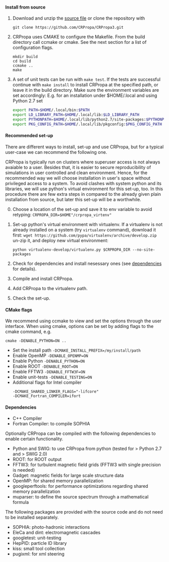 #### Install from source

1. Download and unzip the [source file](https://github.com/CRPropa/CRPropa3/archive/master.zip) or clone the repository with
    ```
    git clone https://github.com/CRPropa/CRPropa3.git
    ```

2. CRPropa uses CMAKE to configure the Makefile. From the build directory call ccmake or cmake. See the next section for a list of configuration flags.
    ```
    mkdir build
    cd build
    ccmake ..
    make
    ```

3. A set of unit tests can be run with ```make test```. If the tests are successful continue with ```make install``` to install CRPropa at the specified path, or leave it in the build directory.
Make sure the environment variables are set accordingly: E.g. for an installation under $HOME/.local and using Python 2.7 set
    ```sh
    export PATH=$HOME/.local/bin:$PATH
    export LD_LIBRARY_PATH=$HOME/.local/lib:$LD_LIBRARY_PATH
    export PYTHONPATH=$HOME/.local/lib/python2.7/site-packages:$PYTHONPATH
    export PKG_CONFIG_PATH=$HOME/.local/lib/pkgconfig:$PKG_CONFIG_PATH
    ```
#### Recommended set-up

There are different ways to install, set-up and use CRPropa, but for a typical user-case we can recommend the following one.

CRPropa is typically run on clusters where superuser access is not always avaiable to a user. Besides that, it is easier to secure reproducibility of simulations in user controlled and clean environment.
Hence, for the recommended way we will choose installation in user's space without privileged access to a system. To avoid clashes with system python and its libraries, we will use python's virtual environment for this set-up, too.
In this procedure there are few extra steps in compared to the already given plain installation from source, but later this set-up will be a worthwhile.

0. Choose a location of the set-up and save it to env variable to avoid retyping:
   ```CRPROPA_DIR=$HOME"/crpropa_virtenv"```

1. Set-up python's virtual environment with virtualenv.
If a virtualenv is not already installed on a system (try ```virtualenv``` command), download it first:
    ```wget https://github.com/pypa/virtualenv/archive/develop.zip```
un-zip it, and deploy new virtual environment:
    ```unzip develop.zip
    python virtualenv-develop/virtualenv.py $CRPROPA_DIR --no-site-packages
    ```    

2. Check for dependencies and install nesessary ones (see  [dependencies](#Dependencies) for details).

3. Compile and install CRPropa.

4. Add CRPropa to the virtualenv path.

5. Check the set-up.

#### CMake flags
We recommend using ccmake to view and set the options through the user interface.
When using cmake, options can be set by adding flags to the cmake command, e.g. 
```
cmake -DENABLE_PYTHON=ON ..
```

+ Set the install path ```-DCMAKE_INSTALL_PREFIX=/my/install/path```
+ Enable OpenMP ```-DENABLE_OPENMP=ON```
+ Enable Python ```-DENABLE_PYTHON=ON```
+ Enable ROOT ```-DENABLE_ROOT=ON```
+ Enable FFTW3 ```-DENABLE_FFTW3F=ON```
+ Enable unit-tests ```-DENABLE_TESTING=ON```
+ Additional flags for Intel compiler
  ```
  -DCMAKE_SHARED_LINKER_FLAGS="-lifcore"
  -DCMAKE_Fortran_COMPILER=ifort
  ```

#### <a name="Dependencies"></a>Dependencies
+ C++ Compiler
+ Fortran Compiler: to compile SOPHIA

Optionally CRPropa can be compiled with the following dependencies to enable certain functionality.
+ Python and SWIG: to use CRPropa from python (tested for > Python 2.7 and > SWIG 2.0)
+ ROOT: for ROOT output
+ FFTW3: for turbulent magnetic field grids (FFTW3 with single precision is needed)
+ Gadget: magnetic fields for large scale structure data
+ OpenMP: for shared memory parallelization
+ googleperftools: for performance optimizations regarding shared memory parallelization
+ muparser: to define the source spectrum through a mathematical formula

The following packages are provided with the source code and do not need to be installed separately.
+ SOPHIA: photo-hadronic interactions
+ EleCa and dint: electromagnetic cascades
+ googletest: unit-testing
+ HepPID: particle ID library
+ kiss: small tool collection
+ pugixml: for xml steering